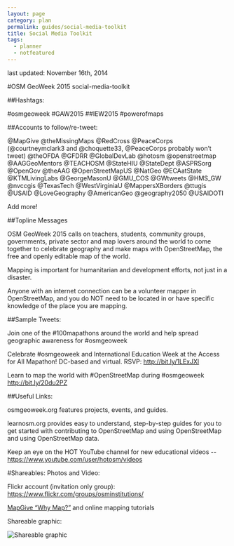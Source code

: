 ```yaml
---
layout: page
category: plan
permalink: guides/social-media-toolkit
title: Social Media Toolkit
tags:
  - planner
  - notfeatured
---
```


last updated: November 16th, 2014

#OSM GeoWeek 2015 social-media-toolkit

##Hashtags:

\#osmgeoweek
\#GAW2015
\##IEW2015
\#powerofmaps

##Accounts to follow/re-tweet:

@MapGive
@theMissingMaps
@RedCross
@PeaceCorps (@courtneymclark3 and @choquette33, @PeaceCorps probably won’t tweet)
@theOFDA
@GFDRR
@GlobalDevLab
@hotosm
@openstreetmap
@AAGGeoMentors
@TEACHOSM
@StateHIU
@StateDept
@ASPRSorg
@OpenGov
@theAAG
@OpenStreetMapUS
@NatGeo
@ECAatState
@KTMLivingLabs
@GeorgeMasonU
@GMU_COS
@GWtweets
@HMS_GW
@nvccgis
@TexasTech
@WestVirginiaU
@MappersXBorders
@ttugis
@USAID
@LoveGeography
@AmericanGeo
@geography2050
@USAIDOTI

Add more!

##Topline Messages

OSM GeoWeek 2015 calls on teachers, students, community groups, governments, private sector and map lovers around the world to come together to celebrate geography and make maps with OpenStreetMap, the free and openly editable map of the world.

Mapping is important for humanitarian and development efforts, not just in a disaster.

Anyone with an internet connection can be a volunteer mapper in OpenStreetMap, and you do NOT need to be located in or have specific knowledge of the place you are mapping.

##Sample Tweets:

Join one of the #100mapathons around the world and help spread geographic awareness for #osmgeoweek

Celebrate #osmgeoweek and International Education Week at the Access for All Mapathon! DC-based and virtual. RSVP: http://bit.ly/1LExJXl

Learn to map the world with #OpenStreetMap during #osmgeoweek http://bit.ly/20du2PZ


##Useful Links:

osmgeoweek.org features projects, events, and guides.

learnosm.org provides easy to understand, step-by-step guides for you to get started with contributing to OpenStreetMap and using OpenStreetMap and using OpenStreetMap data.

Keep an eye on the HOT YouTube channel for new educational videos -- https://www.youtube.com/user/hotosm/videos

#Shareables: Photos and Video:

Flickr account (invitation only group): https://www.flickr.com/groups/osminstitutions/

[MapGive “Why Map?”](http://mapgive.state.gov/why-map/) and online mapping tutorials

Shareable graphic:

![Shareable graphic](https://cloud.githubusercontent.com/assets/2665840/11175830/a2200c78-8c04-11e5-960f-42906eea7ea9.png)



